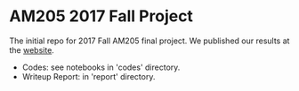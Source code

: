 # AM205 2017 Fall Project

The initial repo for 2017 Fall AM205 final project. We published our results at the [website](https://jasmineeeeetong.github.io/AM205_17Fall_Project_Publish/).

- Codes: see notebooks in 'codes' directory.
- Writeup Report: in 'report' directory.

